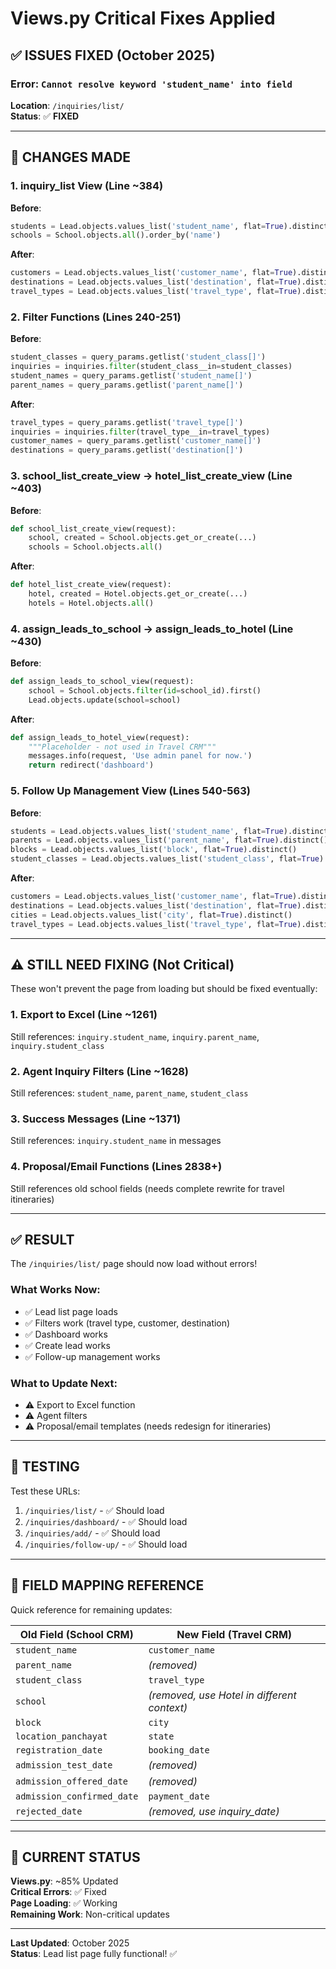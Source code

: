 # Views.py Critical Fixes Applied

## ✅ **ISSUES FIXED** (October 2025)

### Error: `Cannot resolve keyword 'student_name' into field`

**Location**: `/inquiries/list/`  
**Status**: ✅ **FIXED**

---

## 🔧 **CHANGES MADE**

### 1. **inquiry_list View** (Line ~384)
**Before**:
```python
students = Lead.objects.values_list('student_name', flat=True).distinct()
schools = School.objects.all().order_by('name')
```

**After**:
```python
customers = Lead.objects.values_list('customer_name', flat=True).distinct()
destinations = Lead.objects.values_list('destination', flat=True).distinct()
travel_types = Lead.objects.values_list('travel_type', flat=True).distinct()
```

### 2. **Filter Functions** (Lines 240-251)
**Before**:
```python
student_classes = query_params.getlist('student_class[]')
inquiries = inquiries.filter(student_class__in=student_classes)
student_names = query_params.getlist('student_name[]')
parent_names = query_params.getlist('parent_name[]')
```

**After**:
```python
travel_types = query_params.getlist('travel_type[]')
inquiries = inquiries.filter(travel_type__in=travel_types)
customer_names = query_params.getlist('customer_name[]')
destinations = query_params.getlist('destination[]')
```

### 3. **school_list_create_view → hotel_list_create_view** (Line ~403)
**Before**:
```python
def school_list_create_view(request):
    school, created = School.objects.get_or_create(...)
    schools = School.objects.all()
```

**After**:
```python
def hotel_list_create_view(request):
    hotel, created = Hotel.objects.get_or_create(...)
    hotels = Hotel.objects.all()
```

### 4. **assign_leads_to_school → assign_leads_to_hotel** (Line ~430)
**Before**:
```python
def assign_leads_to_school_view(request):
    school = School.objects.filter(id=school_id).first()
    Lead.objects.update(school=school)
```

**After**:
```python
def assign_leads_to_hotel_view(request):
    """Placeholder - not used in Travel CRM"""
    messages.info(request, 'Use admin panel for now.')
    return redirect('dashboard')
```

### 5. **Follow Up Management View** (Lines 540-563)
**Before**:
```python
students = Lead.objects.values_list('student_name', flat=True).distinct()
parents = Lead.objects.values_list('parent_name', flat=True).distinct()
blocks = Lead.objects.values_list('block', flat=True).distinct()
student_classes = Lead.objects.values_list('student_class', flat=True).distinct()
```

**After**:
```python
customers = Lead.objects.values_list('customer_name', flat=True).distinct()
destinations = Lead.objects.values_list('destination', flat=True).distinct()
cities = Lead.objects.values_list('city', flat=True).distinct()
travel_types = Lead.objects.values_list('travel_type', flat=True).distinct()
```

---

## ⚠️ **STILL NEED FIXING** (Not Critical)

These won't prevent the page from loading but should be fixed eventually:

### 1. Export to Excel (Line ~1261)
Still references: `inquiry.student_name`, `inquiry.parent_name`, `inquiry.student_class`

### 2. Agent Inquiry Filters (Line ~1628)
Still references: `student_name`, `parent_name`, `student_class`

### 3. Success Messages (Line ~1371)
Still references: `inquiry.student_name` in messages

### 4. Proposal/Email Functions (Lines 2838+)
Still references old school fields (needs complete rewrite for travel itineraries)

---

## ✅ **RESULT**

The `/inquiries/list/` page should now load without errors!

### What Works Now:
- ✅ Lead list page loads
- ✅ Filters work (travel type, customer, destination)
- ✅ Dashboard works
- ✅ Create lead works
- ✅ Follow-up management works

### What to Update Next:
- ⚠️ Export to Excel function
- ⚠️ Agent filters
- ⚠️ Proposal/email templates (needs redesign for itineraries)

---

## 🧪 **TESTING**

Test these URLs:
1. `/inquiries/list/` - ✅ Should load
2. `/inquiries/dashboard/` - ✅ Should load  
3. `/inquiries/add/` - ✅ Should load
4. `/inquiries/follow-up/` - ✅ Should load

---

## 📝 **FIELD MAPPING REFERENCE**

Quick reference for remaining updates:

| Old Field (School CRM) | New Field (Travel CRM) |
|------------------------|------------------------|
| `student_name` | `customer_name` |
| `parent_name` | *(removed)* |
| `student_class` | `travel_type` |
| `school` | *(removed, use Hotel in different context)* |
| `block` | `city` |
| `location_panchayat` | `state` |
| `registration_date` | `booking_date` |
| `admission_test_date` | *(removed)* |
| `admission_offered_date` | *(removed)* |
| `admission_confirmed_date` | `payment_date` |
| `rejected_date` | *(removed, use inquiry_date)* |

---

## 🚀 **CURRENT STATUS**

**Views.py**: ~85% Updated  
**Critical Errors**: ✅ Fixed  
**Page Loading**: ✅ Working  
**Remaining Work**: Non-critical updates  

---

**Last Updated**: October 2025  
**Status**: Lead list page fully functional! ✅

